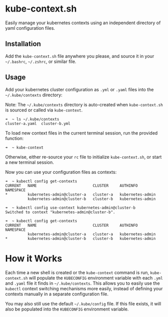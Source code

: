 # kube-context.sh

Easily manage your kubernetes contexts using an independent directory of yaml configuration files.

## Installation

Add the `kube-context.sh` file anywhere you please, and source it in your `~/.bashrc`, `~/.zshrc`, or similar file.

## Usage

Add your kubernetes cluster configuration as `.yml` or `.yaml` files into the `~/.kube/contexts` directory:

Note: The `~/.kube/contexts` directory is auto-created when `kube-context.sh` is sourced or called via `kube-context`.

```
➜  ~ ls ~/.kube/contexts
cluster-a.yaml  cluster-b.yml
```

To load new context files in the current terminal session, run the provided function:

```
➜  ~ kube-context
```

Otherwise, either re-source your `rc` file to initialize `kube-context.sh`, or start a new terminal session.

Now you can use your configuration files as contexts:

```
➜  ~ kubectl config get-contexts
CURRENT   NAME                         CLUSTER     AUTHINFO           NAMESPACE
*         kubernetes-admin@cluster-a   cluster-a   kubernetes-admin   
          kubernetes-admin@cluster-b   cluster-b   kubernetes-admin
          
➜  ~ kubectl config use-context kubernetes-admin@cluster-b
Switched to context "kubernetes-admin@cluster-b".

➜  ~ kubectl config get-contexts
CURRENT   NAME                         CLUSTER     AUTHINFO           NAMESPACE
          kubernetes-admin@cluster-a   cluster-a   kubernetes-admin   
*         kubernetes-admin@cluster-b   cluster-b   kubernetes-admin
```

# How it Works

Each time a new shell is created or the `kube-context` command is run, `kube-context.sh` will populate the `KUBECONFIG` environment variable with each `.yml` and `.yaml` file it finds in `~/.kube/contexts`. This allows you to easily use the `kubectl` context switching mechanisms more easily, instead of defining your contexts manually in a separate configuration file.

You may also still use the default `~/.kube/config` file. If this file exists, it will also be populated into the `KUBECONFIG` environment variable.

